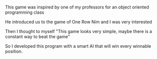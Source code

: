 This game was inspired by one of my professors for an object oriented programming class

He introduced us to the game of One Row Nim and I was very interested

Then I thought to myself "This game looks very simple, maybe there is a constant way to beat the game"

So I developed this program with a smart AI that will win every winnable position.
